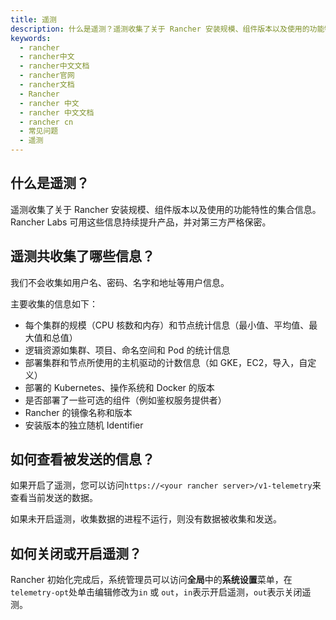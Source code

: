 ```yaml
---
title: 遥测
description: 什么是遥测？遥测收集了关于 Rancher 安装规模、组件版本以及使用的功能特性的集合信息。Rancher Labs 可用这些信息持续提升产品，并对第三方严格保密。
keywords:
  - rancher
  - rancher中文
  - rancher中文文档
  - rancher官网
  - rancher文档
  - Rancher
  - rancher 中文
  - rancher 中文文档
  - rancher cn
  - 常见问题
  - 遥测
---
```


## 什么是遥测？

遥测收集了关于 Rancher 安装规模、组件版本以及使用的功能特性的集合信息。Rancher Labs 可用这些信息持续提升产品，并对第三方严格保密。

## 遥测共收集了哪些信息？

我们不会收集如用户名、密码、名字和地址等用户信息。

主要收集的信息如下：

- 每个集群的规模（CPU 核数和内存）和节点统计信息（最小值、平均值、最大值和总值）
- 逻辑资源如集群、项目、命名空间和 Pod 的统计信息
- 部署集群和节点所使用的主机驱动的计数信息（如 GKE，EC2，导入，自定义）
- 部署的 Kubernetes、操作系统和 Docker 的版本
- 是否部署了一些可选的组件（例如鉴权服务提供者）
- Rancher 的镜像名称和版本
- 安装版本的独立随机 Identifier

## 如何查看被发送的信息？

如果开启了遥测，您可以访问`https://<your rancher server>/v1-telemetry`来查看当前发送的数据。

如果未开启遥测，收集数据的进程不运行，则没有数据被收集和发送。

## 如何关闭或开启遥测？

Rancher 初始化完成后，系统管理员可以访问**全局**中的**系统设置**菜单，在`telemetry-opt`处单击编辑修改为`in` 或 `out`，`in`表示开启遥测，`out`表示关闭遥测。

